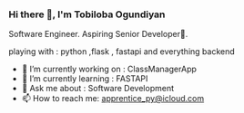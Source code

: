 ### Hi there 👋, I'm Tobiloba Ogundiyan

Software Engineer. Aspiring Senior Developer🥑.

playing with : python ,flask , fastapi and everything backend


- 🔭 I’m currently working on : ClassManagerApp
- 🌱 I’m currently learning : FASTAPI
- 💬 Ask me about : Software Development 
- 📫 How to reach me: apprentice_py@icloud.com


